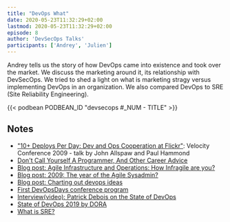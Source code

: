 ```yaml
---
title: "DevOps What"
date: 2020-05-23T11:32:29+02:00
lastmod: 2020-05-23T11:32:29+02:00
episode: 8
author: 'DevSecOps Talks'
participants: ['Andrey', 'Julien']
---
```


Andrey tells us the story of how DevOps came into existence and took over the market.
We discuss the marketing around it, its relationship with DevSecOps.
We tried to shed a light on what is marketing stragy versus implementing DevOps in an organization.
We also compared DevOps to SRE (Site Reliability Engineering).
<!--more-->

<!-- Player -->

{{< podbean PODBEAN_ID "devsecops #_NUM - TITLE" >}}

## Notes

- ["10+ Deploys Per Day: Dev and Ops Cooperation at Flickr"](https://www.youtube.com/watch?v=LdOe18KhtT4): Velocity Conference 2009 - talk by John Allspaw and Paul Hammond
- [Don't Call Yourself A Programmer, And Other Career Advice](https://www.kalzumeus.com/2011/10/28/dont-call-yourself-a-programmer/)
- [Blog post: Agile Infrastructure and Operations: How Infragile are you?](http://www.jedi.be/blog/2008/07/23/agile-infrastructure-and-operations-how-infragile-are-you-2/)
- [Blog post: 2009: The year of the Agile Sysadmin?](http://www.jedi.be/blog/2009/03/05/2009-the-year-of-the-agile-sysadmin/)
- [Blog post: Charting out devops ideas](http://www.jedi.be/blog/2009/12/22/charting-out-devops-ideas/)
- [First DevOpsDays conference program](https://legacy.devopsdays.org/events/2009-ghent/program)
- [Interview(video): Patrick Debois on the State of DevOps](https://www.infoq.com/interviews/debois-devops/)
- [State of DevOps 2019 by DORA](https://cloud.google.com/devops/state-of-devops/)
- [What is SRE?](https://landing.google.com/sre/)
